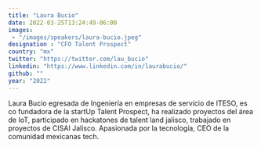 ```yaml
---
title: "Laura Bucio"
date: 2022-03-25T13:24:49-06:00
images: 
 - "/images/speakers/laura-bucio.jpeg"
designation : "CFO Talent Prospect"
country: "mx"
twitter: "https://twitter.com/lau_bucio"
linkedin: "https://www.linkedin.com/in/laurabucio/"
github: ""
year: "2022"
---
```


Laura Bucio egresada de Ingeniería en empresas de servicio de ITESO, es co fundadora de la startUp Talent Prospect, ha realizado proyectos del área de IoT, participado en hackatones de talent land jalisco, trabajado en proyectos de CISAI Jalisco. Apasionada por la tecnología, CEO de la comunidad mexicanas tech.
